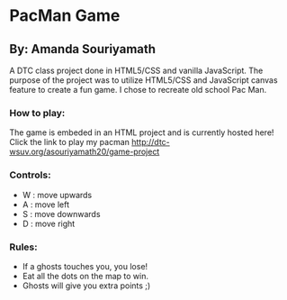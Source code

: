 # PacMan Game
## By: Amanda Souriyamath
A DTC class project done in HTML5/CSS and vanilla JavaScript. The purpose of the project was to utilize HTML5/CSS and JavaScript canvas feature to create a fun game. I chose to recreate old school Pac Man.

### How to play:
The game is embeded in an HTML project and is currently hosted here! Click the link to play my pacman http://dtc-wsuv.org/asouriyamath20/game-project


### Controls:
- W : move upwards
- A : move left
- S : move downwards
- D : move right

### Rules:
- If a ghosts touches you, you lose!
- Eat all the dots on the map to win. 
- Ghosts will give you extra points ;) 